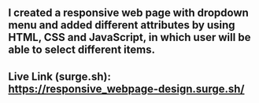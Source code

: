I created a responsive web page with dropdown menu and added different attributes by using HTML, CSS and JavaScript, in which user will be able to select different items.
-------------------------------------------
Live Link (surge.sh):
https://responsive_webpage-design.surge.sh/
-------------------------------------------

